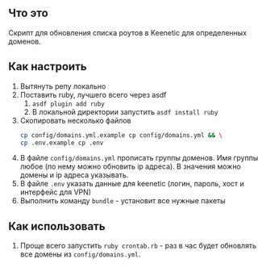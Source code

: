 ## Что это

Скрипт для обновления списка роутов в Keenetic для определенных доменов.

## Как настроить

1. Вытянуть репу локально
1. Поставить ruby, лучшего всего через asdf
   1. `asdf plugin add ruby`
   2. В локальной директории запустить `asdf install ruby`
1. Скопировать несколько файлов
   ```bash
   cp config/domains.yml.example cp config/domains.yml && \
   cp .env.example cp .env
   ```
1. В файле `config/domains.yml` прописать группы доменов. Имя группы любое (по нему можно обновить ip адреса). В значения можно домены и ip адреса указывать.
1. В файле `.env` указать данные для keenetic (логин, пароль, хост и интерфейс для VPN)
1. Выполнить команду `bundle` - установит все нужные пакеты 

## Как использовать

1. Проще всего запустить `ruby crontab.rb` - раз в час будет обновлять все домены из `config/domains.yml`.
